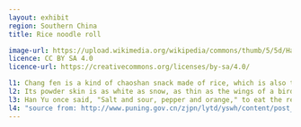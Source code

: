 ```yaml
---
layout: exhibit
region: Southern China
title: Rice noodle roll

image-url: https://upload.wikimedia.org/wikipedia/commons/thumb/5/5d/Handmade_riceroll_in_shatin.jpg/1920px-Handmade_riceroll_in_shatin.jpg
licence: CC BY SA 4.0
licence-url: https://creativecommons.org/licenses/by-sa/4.0/

l1: Chang fen is a kind of chaoshan snack made of rice, which is also the most popular breakfast food. 
l2: Its powder skin is as white as snow, as thin as the wings of a bird, and crystal clear. It tastes delicious, delicate and smooth, with a little resilience. 
l3: Han Yu once said, "Salt and sour, pepper and orange," to eat the real taste.
l4: "source from: http://www.puning.gov.cn/zjpn/lytd/yswh/content/post_501951.html"
---
```

